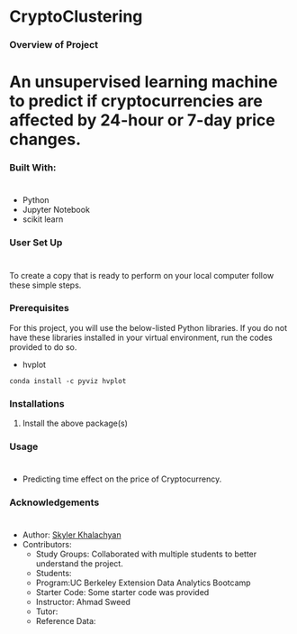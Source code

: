 # CryptoClustering

### Overview of Project
# An unsupervised learning machine to predict if cryptocurrencies are affected by 24-hour or 7-day price changes. 

### Built With:
#
* Python
* Jupyter Notebook 
* scikit learn


### User Set Up
#
To create a copy that is ready to perform on your local computer follow these simple steps. 

### Prerequisites
For this project, you will use the below-listed Python libraries. If you do not have these libraries installed in your virtual environment, run the codes provided to do so. 
* hvplot
```
conda install -c pyviz hvplot
```
### Installations
1. Install the above package(s)
### Usage
# 
* Predicting time effect on the price of Cryptocurrency.
 
### Acknowledgements
#
* Author: [Skyler Khalachyan]( https://github.com/SkylerKhalachyan)
* Contributors:
     - Study Groups: Collaborated with multiple students to better understand the project.
     - Students:
     - Program:UC Berkeley Extension Data Analytics Bootcamp 
     - Starter Code:  Some starter code was provided
     - Instructor: Ahmad Sweed 
     - Tutor:
     - Reference Data:

